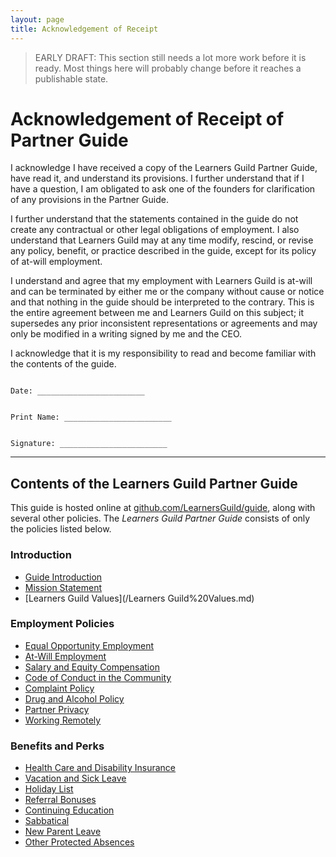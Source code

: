 ```yaml
---
layout: page
title: Acknowledgement of Receipt
---
```


> EARLY DRAFT: This section still needs a lot more work before it is ready. Most things here will probably change before it reaches a publishable state.

# Acknowledgement of Receipt of Partner Guide

I acknowledge I have received a copy of the Learners Guild Partner Guide, have read it, and understand its provisions.  I further understand that if I have a question, I am obligated to ask one of the founders for clarification of any provisions in the Partner Guide.

I further understand that the statements contained in the guide do not create any contractual or other legal obligations of employment.  I also understand that Learners Guild may at any time modify, rescind, or revise any policy, benefit, or practice described in the guide, except for its policy of at-will employment.


I understand and agree that my employment with Learners Guild is at-will and can be terminated by either me or the company without cause or notice and that nothing in the guide should be interpreted to the contrary.  This is the entire agreement between me and Learners Guild on this subject; it supersedes any prior inconsistent representations or agreements and may only be modified in a writing signed by me and the CEO.


I acknowledge that it is my responsibility to read and become familiar with the contents of the guide.



```

Date: ________________________


Print Name: ________________________


Signature: ________________________

```

***


## Contents of the Learners Guild Partner Guide
This guide is hosted online at [github.com/LearnersGuild/guide](https://github.com/guide), along with several other policies. The *Learners Guild Partner Guide* consists of only the policies listed below.

### Introduction
* [Guide Introduction](/Hiring%20Documents/Guide%20Introduction.md)
* [Mission Statement](/Mission%20Statement.md)
* [Learners Guild Values](/Learners Guild%20Values.md)

### Employment Policies
* [Equal Opportunity Employment](/Employment%20Policies/Equal%20Opportunity%20Employment.md)
* [At-Will Employment](/Employment%20Policies/At-Will%20Employment.md)
* [Salary and Equity Compensation](/Employment%20Policies/Salary%20and%20Equity%20Compensation.md)
* [Code of Conduct in the Community](/Employment%20Policies/Code%20of%20Conduct%20in%20the%20Community.md)
* [Complaint Policy](/Employment%20Policies/Complaint%20Policy.md)
* [Drug and Alcohol Policy](/Employment%20Policies/Drug%20and%20Alcohol%20Policy.md)
* [Partner Privacy](/Employment%20Policies/Partner%20Privacy.md)
* [Working Remotely](/Employment%20Policies/Working%20Remotely.md)

### Benefits and Perks
* [Health Care and Disability Insurance](/Benefits%20and%20Perks/Healthcare%20and%20Disability%20Insurance.md)
* [Vacation and Sick Leave](/Benefits%20and%20Perks/Vacation%20and%20Sick%20Leave.md)
* [Holiday List](/Benefits%20and%20Perks/Holiday%20List.md)
* [Referral Bonuses](/Benefits%20and%20Perks/Referral%20Bonuses.md)
* [Continuing Education](/Benefits%20and%20Perks/Continuing%20Education.md)
* [Sabbatical](/Benefits%20and%20Perks/Sabbatical.md)
* [New Parent Leave](/Benefits%20and%20Perks/New%20Parent%20Leave.md)
* [Other Protected Absences](/Benefits%20and%20Perks/Other%20Protected%20Absences.md)
